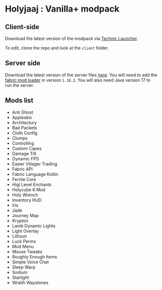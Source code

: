 # Holyjaaj : Vanilla+ modpack

## Client-side
Download the latest version of the modpack via [Technic Launcher](https://www.technicpack.net/modpack/holyjaaj.1931807).

To edit, clone the repo and look at the `client` folder.

## Server side
Download the latest version of the server files [here](https://github.com/Captn138/holyjaaj-vanillaplus-modpack/raw/main/server/server.zip).
You will need to add the [fabric mod loader](https://fabricmc.net/) in version `1.18.2`.
You will also need Java version 17 to run the server.

## Mods list
- Anti Ghost
- Appleskin
- Architectury
- Bad Packets
- Cloth Config
- Clumps
- Controlling
- Custom Capes
- Damage Tilt
- Dynamic FPS
- Easier Villager Trading
- Fabric API
- Fabric Language Kotlin
- Ferrite Core
- Higl Level Enchants
- Holycube 6 Mod
- Holy Wrench
- Inventory HUD
- Iris
- Jade
- Journey Map
- Krypton
- Lamb Dynamic Lights
- Light Overlay
- Lithium
- Luck Perms
- Mod Menu
- Mouse Tweaks
- Roughly Enough Items
- Simple Voice Chat
- Sleep Warp
- Sodium
- Starlight
- Wraith Waystones
